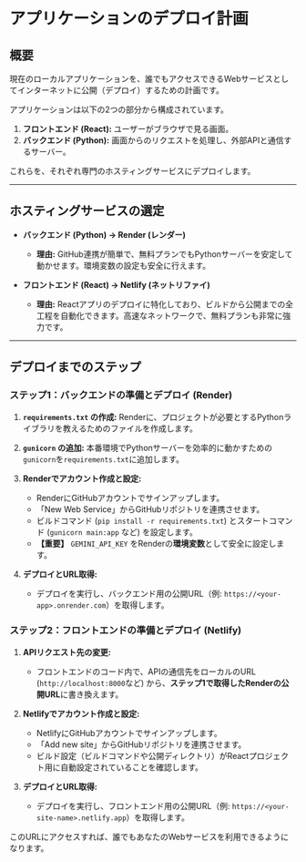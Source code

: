 # アプリケーションのデプロイ計画

## 概要

現在のローカルアプリケーションを、誰でもアクセスできるWebサービスとしてインターネットに公開（デプロイ）するための計画です。

アプリケーションは以下の2つの部分から構成されています。
1.  **フロントエンド (React):** ユーザーがブラウザで見る画面。
2.  **バックエンド (Python):** 画面からのリクエストを処理し、外部APIと通信するサーバー。

これらを、それぞれ専門のホスティングサービスにデプロイします。

---

## ホスティングサービスの選定

-   **バックエンド (Python) → Render (レンダー)**
    -   **理由:** GitHub連携が簡単で、無料プランでもPythonサーバーを安定して動かせます。環境変数の設定も安全に行えます。

-   **フロントエンド (React) → Netlify (ネットリファイ)**
    -   **理由:** Reactアプリのデプロイに特化しており、ビルドから公開までの全工程を自動化できます。高速なネットワークで、無料プランも非常に強力です。

---

## デプロイまでのステップ

### ステップ1：バックエンドの準備とデプロイ (Render)

1.  **`requirements.txt` の作成:**
    Renderに、プロジェクトが必要とするPythonライブラリを教えるためのファイルを作成します。

2.  **`gunicorn` の追加:**
    本番環境でPythonサーバーを効率的に動かすための`gunicorn`を`requirements.txt`に追加します。

3.  **Renderでアカウント作成と設定:**
    -   RenderにGitHubアカウントでサインアップします。
    -   「New Web Service」からGitHubリポジトリを連携させます。
    -   ビルドコマンド (`pip install -r requirements.txt`) とスタートコマンド (`gunicorn main:app` など) を設定します。
    -   **【重要】** `GEMINI_API_KEY` をRenderの**環境変数**として安全に設定します。

4.  **デプロイとURL取得:**
    -   デプロイを実行し、バックエンド用の公開URL（例: `https://<your-app>.onrender.com`）を取得します。

### ステップ2：フロントエンドの準備とデプロイ (Netlify)

1.  **APIリクエスト先の変更:**
    -   フロントエンドのコード内で、APIの通信先をローカルのURL (`http://localhost:8000`など) から、**ステップ1で取得したRenderの公開URL**に書き換えます。

2.  **Netlifyでアカウント作成と設定:**
    -   NetlifyにGitHubアカウントでサインアップします。
    -   「Add new site」からGitHubリポジトリを連携させます。
    -   ビルド設定（ビルドコマンドや公開ディレクトリ）がReactプロジェクト用に自動設定されていることを確認します。

3.  **デプロイとURL取得:**
    -   デプロイを実行し、フロントエンド用の公開URL（例: `https://<your-site-name>.netlify.app`）を取得します。

このURLにアクセスすれば、誰でもあなたのWebサービスを利用できるようになります。
